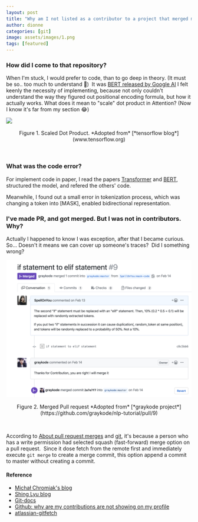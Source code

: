 ```yaml
---
layout: post
title: "Why am I not listed as a contributor to a project that merged my PR?"
author: dionne
categories: [git]
image: assets/images/1.png
tags: [featured]
---
```


### How did I come to that repository?

When I'm stuck, I would prefer to code, than to go deep in theory. (It must be so.. too much to understand 🤒)&nbsp;
It was [BERT released by Google AI](https://arxiv.org/pdf/1810.04805.pdf) I felt keenly the necessity of implementing, because not only couldn't understand the way they figured out positional encoding formula, but how it actually works.&nbsp;What does it mean to "scale" dot product in Attention? (Now I know it's far from my section 😂)&nbsp;

![]("https://www.tensorflow.org/images/tutorials/transformer/scaled_attention")

<p style="text-align: center;">Figure 1. Scaled Dot Product. *Adopted from* [*tensorflow blog*](www.tensorflow.org)</p>&nbsp;

### What was the code error?

For implement code in paper, I read the papers [Transformer](https://arxiv.org/pdf/1706.03762.pdf) and [BERT](https://arxiv.org/pdf/1810.04805.pdf), structured the model, and refered the others' code.&nbsp;&nbsp;

Meanwhile, I found out a small error in tokenization process, which was changing a token into [MASK], enabled bidirectional representation.

### I've made PR, and got merged. But I was not in contributors. Why?

Actually I happened to know I was exception, after that I became curious.&nbsp;
So... Doesn't it means we can cover up someone's traces?&nbsp;
Did I something wrong?&nbsp;

![](/assets/images/2.png)

<p style="text-align: center;">Figure 2. Merged Pull request *Adopted from* [*graykode project*](https://github.com/graykode/nlp-tutorial/pull/9)</p>&nbsp;

According to [About pull request merges](https://help.github.com/en/github/collaborating-with-issues-and-pull-requests/about-pull-request-merges) and [git](https://git-scm.com/docs/git-merge#_fast_forward_merge), it's because a person who has a write permission had selected squash (fast-forward) merge option on a pull request.&nbsp;
Since it dose fetch from the remote first and immediately execute <code>git merge</code> to create a merge commit, this option append a commit to master without creating a commit.


#### Reference

- [Michał Chromiak's blog](https://mchromiak.github.io/articles/2017/Sep/12/Transformer-Attention-is-all-you-need/)
- [Shing Lyu blog](https://shinglyu.com/web/2016/11/08/servo-rebase-and-squash-guide.html)
- [Git-docs](https://git-scm.com/docs/git-merge#_fast_forward_merge)
- [Github: why are my contributions are not showing on my profile](https://help.github.com/en/github/setting-up-and-managing-your-github-profile/why-are-my-contributions-not-showing-up-on-my-profile)
- [atlassian-gitfetch](https://www.atlassian.com/git/tutorials/syncing/git-fetch)



